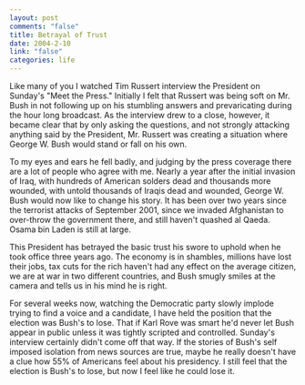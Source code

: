 ```yaml
--- 
layout: post
comments: "false"
title: Betrayal of Trust
date: 2004-2-10
link: "false"
categories: life
---
```

Like many of you I watched Tim Russert interview the President on Sunday's "Meet the Press." Initially I felt that Russert was being soft on Mr. Bush in not following up on his stumbling answers and prevaricating during the hour long broadcast. As the interview drew to a close, however, it became clear that by only asking the questions, and not strongly attacking anything said by the President, Mr. Russert was creating a situation where George W. Bush would stand or fall on his own.

To my eyes and ears he fell badly, and judging by the press coverage there are a lot of people who agree with me. Nearly a year after the initial invasion of Iraq, with hundreds of American solders dead and thousands more wounded, with untold thousands of Iraqis dead and wounded, George W. Bush would now like to change his story. It has been over two years since the terrorist attacks of September 2001, since we invaded Afghanistan to over-throw the government there, and still haven't quashed al Qaeda. Osama bin Laden is still at large.

This President has betrayed the basic trust his swore to uphold when he took office three years ago. The economy is in shambles, millions have lost their jobs, tax cuts for the rich haven't had any effect on the average citizen, we are at war in two different countries, and Bush smugly smiles at the camera and tells us in his mind he is right.

For several weeks now, watching the Democratic party slowly implode trying to find a voice and a candidate, I have held the position that the election was Bush's to lose. That if Karl Rove was smart he'd never let Bush appear in public unless it was tightly scripted and controlled. Sunday's interview certainly didn't come off that way. If the stories of Bush's self imposed isolation from news sources are true, maybe he really doesn't have a clue how 55% of Americans feel about his presidency. I still feel that the election is Bush's to lose, but now I feel like he could lose it.
